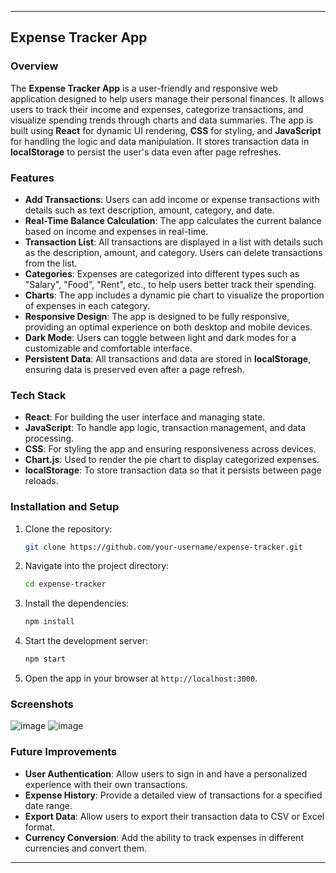 

---

## Expense Tracker App

### Overview
The **Expense Tracker App** is a user-friendly and responsive web application designed to help users manage their personal finances. It allows users to track their income and expenses, categorize transactions, and visualize spending trends through charts and data summaries. The app is built using **React** for dynamic UI rendering, **CSS** for styling, and **JavaScript** for handling the logic and data manipulation. It stores transaction data in **localStorage** to persist the user's data even after page refreshes.

### Features
- **Add Transactions**: Users can add income or expense transactions with details such as text description, amount, category, and date.
- **Real-Time Balance Calculation**: The app calculates the current balance based on income and expenses in real-time.
- **Transaction List**: All transactions are displayed in a list with details such as the description, amount, and category. Users can delete transactions from the list.
- **Categories**: Expenses are categorized into different types such as "Salary", "Food", "Rent", etc., to help users better track their spending.
- **Charts**: The app includes a dynamic pie chart to visualize the proportion of expenses in each category.
- **Responsive Design**: The app is designed to be fully responsive, providing an optimal experience on both desktop and mobile devices.
- **Dark Mode**: Users can toggle between light and dark modes for a customizable and comfortable interface.
- **Persistent Data**: All transactions and data are stored in **localStorage**, ensuring data is preserved even after a page refresh.

### Tech Stack
- **React**: For building the user interface and managing state.
- **JavaScript**: To handle app logic, transaction management, and data processing.
- **CSS**: For styling the app and ensuring responsiveness across devices.
- **Chart.js**: Used to render the pie chart to display categorized expenses.
- **localStorage**: To store transaction data so that it persists between page reloads.

### Installation and Setup
1. Clone the repository:
   ```bash
   git clone https://github.com/your-username/expense-tracker.git
   ```
2. Navigate into the project directory:
   ```bash
   cd expense-tracker
   ```
3. Install the dependencies:
   ```bash
   npm install
   ```
4. Start the development server:
   ```bash
   npm start
   ```
5. Open the app in your browser at `http://localhost:3000`.

### Screenshots
![image](https://github.com/user-attachments/assets/fc179ce9-6a95-479a-9389-958a50dcf387)
![image](https://github.com/user-attachments/assets/855d86fa-0b02-4aed-8cb1-fd3776a61c39)


### Future Improvements
- **User Authentication**: Allow users to sign in and have a personalized experience with their own transactions.
- **Expense History**: Provide a detailed view of transactions for a specified date range.
- **Export Data**: Allow users to export their transaction data to CSV or Excel format.
- **Currency Conversion**: Add the ability to track expenses in different currencies and convert them.



---

